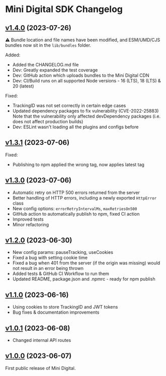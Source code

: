 # Mini Digital SDK Changelog

## [v1.4.0](https://github.com/WunderbarNetwork/mini-digital-sdk-js/compare/v1.3.1...v1.3.2) (2023-07-26)

⚠️ Bundle location and file names have been modified, and ESM/UMD/CJS bundles now sit in the `lib/bundles` folder.

Added:

- Added the CHANGELOG.md file
- Dev: Greatly expanded the test coverage
- Dev: GitHub action which uploads bundles to the Mini Digital CDN
- Dev: CI/Build runs on all supported Node versions - 16 (LTS), 18 (LTS) & 20 (latest)

Fixed:

- TrackingID was not set correctly in certain edge cases
- Updated dependency packages to fix vulnerability (CVE-2022-25883)
  Note that the vulnerability only affected devDependency packages (i.e. does not affect production builds)
- Dev: ESLint wasn't loading all the plugins and configs before

## [v1.3.1](https://github.com/WunderbarNetwork/mini-digital-sdk-js/compare/v1.3.0...v1.3.1) (2023-07-06)

Fixed:

- Publishing to npm applied the wrong tag, now applies latest tag

## [v1.3.0](https://github.com/WunderbarNetwork/mini-digital-sdk-js/compare/v1.2.0...v1.3.0) (2023-07-06)

- Automatic retry on HTTP 500 errors returned from the server
- Better handling of HTTP errors, including a newly exported `HttpError` class
- New config options: `errorRetryIntervalMs`, `maxRetriesOn500`
- GitHub action to automatically publish to npm, fixed CI action
- Improved tests
- Minor refactoring

## [v1.2.0](https://github.com/WunderbarNetwork/mini-digital-sdk-js/compare/v1.1.0...v1.2.0) (2023-06-30)

- New config params: pauseTracking, useCookies
- Fixed a bug with setting cookie time
- Fixed a bug when 401 from the server (if the origin was missing) would not result in an error being thrown
- Added tests & GitHub CI Workflow to run them
- Updated README, package.json and .npmrc - ready for npm publish

## [v1.1.0](https://github.com/WunderbarNetwork/mini-digital-sdk-js/compare/v1.0.1...v1.1.0) (2023-06-16)

- Using cookies to store TrackingID and JWT tokens
- Bug fixes & documentation improvements

## [v1.0.1](https://github.com/WunderbarNetwork/mini-digital-sdk-js/compare/v1.0.0...v1.0.1) (2023-06-08)

- Changed internal API routes

## [v1.0.0](https://github.com/WunderbarNetwork/mini-digital-sdk-js/compare/v0.1.0...v1.0.0) (2023-06-07)

First public release of Mini Digital.
